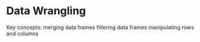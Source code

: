 # Data Wrangling
 Key concepts: merging data frames filtering data frames manipulating rows and columns
